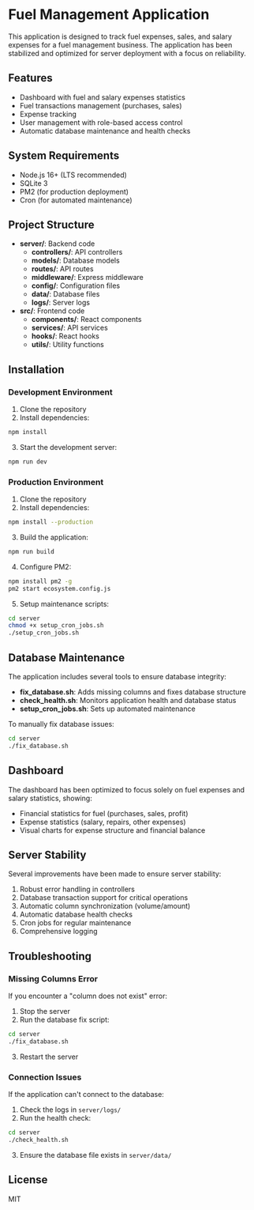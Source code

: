 # Fuel Management Application

This application is designed to track fuel expenses, sales, and salary expenses for a fuel management business. The application has been stabilized and optimized for server deployment with a focus on reliability.

## Features

- Dashboard with fuel and salary expenses statistics
- Fuel transactions management (purchases, sales)
- Expense tracking
- User management with role-based access control
- Automatic database maintenance and health checks

## System Requirements

- Node.js 16+ (LTS recommended)
- SQLite 3
- PM2 (for production deployment)
- Cron (for automated maintenance)

## Project Structure

- **server/**: Backend code
  - **controllers/**: API controllers
  - **models/**: Database models
  - **routes/**: API routes
  - **middleware/**: Express middleware
  - **config/**: Configuration files
  - **data/**: Database files
  - **logs/**: Server logs
- **src/**: Frontend code
  - **components/**: React components
  - **services/**: API services
  - **hooks/**: React hooks
  - **utils/**: Utility functions

## Installation

### Development Environment

1. Clone the repository
2. Install dependencies:

```bash
npm install
```

3. Start the development server:

```bash
npm run dev
```

### Production Environment

1. Clone the repository
2. Install dependencies:

```bash
npm install --production
```

3. Build the application:

```bash
npm run build
```

4. Configure PM2:

```bash
npm install pm2 -g
pm2 start ecosystem.config.js
```

5. Setup maintenance scripts:

```bash
cd server
chmod +x setup_cron_jobs.sh
./setup_cron_jobs.sh
```

## Database Maintenance

The application includes several tools to ensure database integrity:

- **fix_database.sh**: Adds missing columns and fixes database structure
- **check_health.sh**: Monitors application health and database status
- **setup_cron_jobs.sh**: Sets up automated maintenance

To manually fix database issues:

```bash
cd server
./fix_database.sh
```

## Dashboard

The dashboard has been optimized to focus solely on fuel expenses and salary statistics, showing:

- Financial statistics for fuel (purchases, sales, profit)
- Expense statistics (salary, repairs, other expenses)
- Visual charts for expense structure and financial balance

## Server Stability

Several improvements have been made to ensure server stability:

1. Robust error handling in controllers
2. Database transaction support for critical operations
3. Automatic column synchronization (volume/amount)
4. Automatic database health checks
5. Cron jobs for regular maintenance
6. Comprehensive logging

## Troubleshooting

### Missing Columns Error

If you encounter a "column does not exist" error:

1. Stop the server
2. Run the database fix script:

```bash
cd server
./fix_database.sh
```

3. Restart the server

### Connection Issues

If the application can't connect to the database:

1. Check the logs in `server/logs/`
2. Run the health check:

```bash
cd server
./check_health.sh
```

3. Ensure the database file exists in `server/data/`

## License

MIT 
